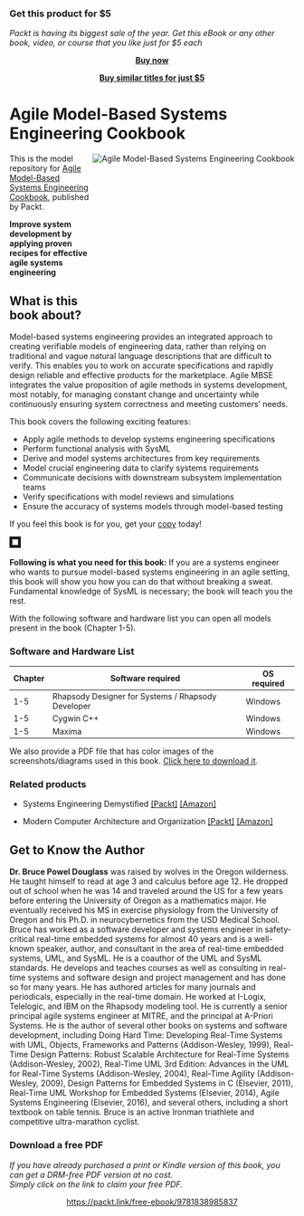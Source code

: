 
### Get this product for $5

<i>Packt is having its biggest sale of the year. Get this eBook or any other book, video, or course that you like just for $5 each</i>


<b><p align='center'>[Buy now](https://packt.link/9781838985837)</p></b>


<b><p align='center'>[Buy similar titles for just $5](https://subscription.packtpub.com/search)</p></b>


# Agile Model-Based Systems Engineering Cookbook

<a href="https://www.packtpub.com/product/agile-model-based-systems-engineering-cookbook/9781838985837?utm_source=github&utm_medium=repository&utm_campaign=9781838985837"><img src="https://static.packt-cdn.com/products/9781838985837/cover/smaller" alt="Agile Model-Based Systems Engineering Cookbook" height="256px" align="right"></a>

This is the model repository for [Agile Model-Based Systems Engineering Cookbook](https://www.packtpub.com/product/agile-model-based-systems-engineering-cookbook/9781838985837?utm_source=github&utm_medium=repository&utm_campaign=9781838985837), published by Packt.

**Improve system development by applying proven recipes for effective agile systems engineering**

## What is this book about?
Model-based systems engineering provides an integrated approach to creating verifiable models of engineering data, rather than relying on traditional and vague natural language descriptions that are difficult to verify. This enables you to work on accurate specifications and rapidly design reliable and effective products for the marketplace. Agile MBSE integrates the value proposition of agile methods in systems development, most notably, for managing constant change and uncertainty while continuously ensuring system correctness and meeting customers’ needs. 

This book covers the following exciting features:
* Apply agile methods to develop systems engineering specifications
* Perform functional analysis with SysML
* Derive and model systems architectures from key requirements
* Model crucial engineering data to clarify systems requirements
* Communicate decisions with downstream subsystem implementation teams
* Verify specifications with model reviews and simulations
* Ensure the accuracy of systems models through model-based testing

If you feel this book is for you, get your [copy](https://www.amazon.com/dp/1838985832) today!

<a href="https://www.packtpub.com/?utm_source=github&utm_medium=banner&utm_campaign=GitHubBanner"><img src="https://raw.githubusercontent.com/PacktPublishing/GitHub/master/GitHub.png" 
alt="https://www.packtpub.com/" border="5" /></a>

**Following is what you need for this book:**
If you are a systems engineer who wants to pursue model-based systems engineering in an agile setting, this book will show you how you can do that without breaking a sweat. Fundamental knowledge of SysML is necessary; the book will teach you the rest.

With the following software and hardware list you can open all models present in the book (Chapter 1-5).
### Software and Hardware List
| Chapter | Software required | OS required |
| -------- | ------------------------------------ | ----------------------------------- |
| 1-5 | Rhapsody Designer for Systems / Rhapsody Developer | Windows |
| 1-5 | Cygwin C++ | Windows |
| 1-5 | Maxima | Windows |

We also provide a PDF file that has color images of the screenshots/diagrams used in this book. [Click here to download it](https://static.packt-cdn.com/downloads/9781838985837_ColorImages.pdf).

### Related products
* Systems Engineering Demystified [[Packt]](https://www.packtpub.com/product/systems-engineering-demystified/9781838985806?utm_source=github&utm_medium=repository&utm_campaign=9781838985806) [[Amazon]](https://www.amazon.com/dp/1838985808)

* Modern Computer Architecture and Organization [[Packt]](https://www.packtpub.com/product/modern-computer-architecture-and-organization/9781838984397?utm_source=github&utm_medium=repository&utm_campaign=9781838984397) [[Amazon]](https://www.amazon.com/dp/1838984399)

## Get to Know the Author
**Dr. Bruce Powel Douglass**
was raised by wolves in the Oregon wilderness. He taught himself to read at age 3 and calculus before age 12. He dropped out of school when he was 14 and traveled around the US for a few years before entering the University of Oregon as a mathematics major. He eventually received his MS in exercise physiology from the University of Oregon and his Ph.D. in neurocybernetics from the USD Medical School. Bruce has worked as a software developer and systems engineer in safety-critical real-time embedded systems for almost 40 years and is a well-known speaker, author, and consultant in the area of real-time embedded systems, UML, and SysML. He is a coauthor of the UML and SysML standards. He develops and teaches courses as well as consulting in real-time systems and software design and project management and has done so for many years. He has authored articles for many journals and periodicals, especially in the real-time domain. He worked at I-Logix, Telelogic, and IBM on the Rhapsody modeling tool. He is currently a senior principal agile systems engineer at MITRE, and the principal at A-Priori Systems.
He is the author of several other books on systems and software development, including Doing Hard Time: Developing Real-Time Systems with UML,
Objects, Frameworks and Patterns (Addison-Wesley, 1999), Real-Time Design Patterns: Robust Scalable Architecture for Real-Time Systems (Addison-Wesley, 2002), Real-Time UML 3rd Edition: Advances in the UML for Real-Time Systems (Addison-Wesley, 2004), Real-Time Agility (Addison-Wesley, 2009), Design Patterns for Embedded Systems in C (Elsevier, 2011), Real-Time UML Workshop for Embedded Systems (Elsevier, 2014), Agile Systems Engineering (Elsevier, 2016), and several others, including a short textbook on table tennis.
Bruce is an active Ironman triathlete and competitive ultra-marathon cyclist.
### Download a free PDF

 <i>If you have already purchased a print or Kindle version of this book, you can get a DRM-free PDF version at no cost.<br>Simply click on the link to claim your free PDF.</i>
<p align="center"> <a href="https://packt.link/free-ebook/9781838985837">https://packt.link/free-ebook/9781838985837 </a> </p>
